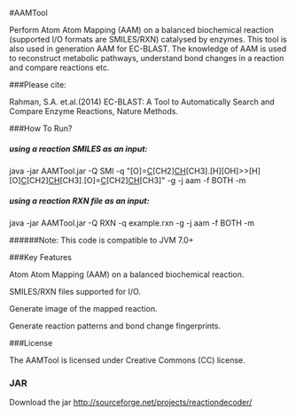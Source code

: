#AAMTool

Perform Atom Atom Mapping (AAM) on a balanced biochemical reaction (supported I/O formats are SMILES/RXN) catalysed by enzymes. This tool is also used in generation AAM for EC-BLAST. The knowledge of AAM is used to reconstruct metabolic pathways, understand bond changes in a reaction and compare reactions etc.

###Please cite: 

Rahman, S.A. et.al.(2014) EC-BLAST: A Tool to
Automatically Search and Compare Enzyme Reactions, Nature Methods.

###How To Run?

##### using a reaction SMILES as an input:

java -jar AAMTool.jar -Q SMI -q "[O]=[C]([OH])[CH2][CH]([O][C](=[O])[CH2][CH]([OH])[CH3])[CH3].[H][OH]>>[H][O][C](=[O])[CH2][CH]([OH])[CH3].[O]=[C]([OH])[CH2][CH]([OH])[CH3]" -g -j aam -f BOTH -m

##### using a reaction RXN file as an input:

java -jar AAMTool.jar -Q RXN -q example.rxn -g -j aam -f BOTH -m

######Note: This code is compatible to JVM 7.0+


###Key Features

Atom Atom Mapping (AAM) on a balanced biochemical reaction.

SMILES/RXN files supported for I/O.

Generate image of the mapped reaction.

Generate reaction patterns and bond change fingerprints.

###License

The AAMTool is licensed under Creative Commons (CC) license.

### JAR

Download the jar http://sourceforge.net/projects/reactiondecoder/


